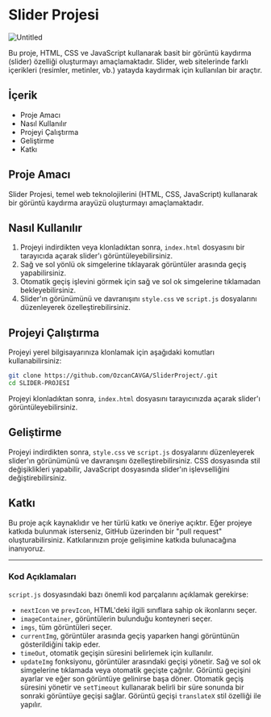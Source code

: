 
# Slider Projesi
![Untitled](https://github.com/OzcanCAVGA/SliderProject/assets/81030695/8b081570-1a0f-4312-9b9a-a1bd49377f37)


Bu proje, HTML, CSS ve JavaScript kullanarak basit bir görüntü kaydırma (slider) özelliği oluşturmayı amaçlamaktadır. Slider, web sitelerinde farklı içerikleri (resimler, metinler, vb.) yatayda kaydırmak için kullanılan bir araçtır.

## İçerik

- Proje Amacı
- Nasıl Kullanılır
- Projeyi Çalıştırma
- Geliştirme
- Katkı

## Proje Amacı

Slider Projesi, temel web teknolojilerini (HTML, CSS, JavaScript) kullanarak bir görüntü kaydırma arayüzü oluşturmayı amaçlamaktadır. 

## Nasıl Kullanılır

1. Projeyi indirdikten veya klonladıktan sonra, `index.html` dosyasını bir tarayıcıda açarak slider'ı görüntüleyebilirsiniz.
2. Sağ ve sol yönlü ok simgelerine tıklayarak görüntüler arasında geçiş yapabilirsiniz.
3. Otomatik geçiş işlevini görmek için sağ ve sol ok simgelerine tıklamadan bekleyebilirsiniz.
4. Slider'ın görünümünü ve davranışını `style.css` ve `script.js` dosyalarını düzenleyerek özelleştirebilirsiniz.

## Projeyi Çalıştırma

Projeyi yerel bilgisayarınıza klonlamak için aşağıdaki komutları kullanabilirsiniz:

```bash
git clone https://github.com/OzcanCAVGA/SliderProject/.git
cd SLIDER-PROJESI
```

Projeyi klonladıktan sonra, `index.html` dosyasını tarayıcınızda açarak slider'ı görüntüleyebilirsiniz.

## Geliştirme

Projeyi indirdikten sonra, `style.css` ve `script.js` dosyalarını düzenleyerek slider'ın görünümünü ve davranışını özelleştirebilirsiniz. CSS dosyasında stil değişiklikleri yapabilir, JavaScript dosyasında slider'ın işlevselliğini değiştirebilirsiniz.

## Katkı

Bu proje açık kaynaklıdır ve her türlü katkı ve öneriye açıktır. Eğer projeye katkıda bulunmak isterseniz, GitHub üzerinden bir "pull request" oluşturabilirsiniz. Katkılarınızın proje gelişimine katkıda bulunacağına inanıyoruz.

---

### Kod Açıklamaları

`script.js` dosyasındaki bazı önemli kod parçalarını açıklamak gerekirse:

- `nextIcon` ve `prevIcon`, HTML'deki ilgili sınıflara sahip ok ikonlarını seçer.
- `imageContainer`, görüntülerin bulunduğu konteyneri seçer.
- `imgs`, tüm görüntüleri seçer.
- `currentImg`, görüntüler arasında geçiş yaparken hangi görüntünün gösterildiğini takip eder.
- `timeOut`, otomatik geçişin süresini belirlemek için kullanılır.
- `updateImg` fonksiyonu, görüntüler arasındaki geçişi yönetir. Sağ ve sol ok simgelerine tıklamada veya otomatik geçişte çağrılır. Görüntü geçişini ayarlar ve eğer son görüntüye gelinirse başa döner. Otomatik geçiş süresini yönetir ve `setTimeout` kullanarak belirli bir süre sonunda bir sonraki görüntüye geçişi sağlar. Görüntü geçişi `translateX` stil özelliği ile yapılır.
